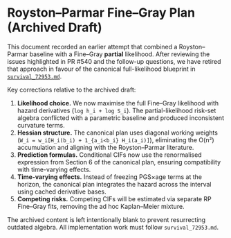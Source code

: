 # Royston–Parmar Fine–Gray Plan (Archived Draft)

This document recorded an earlier attempt that combined a Royston–Parmar baseline with a Fine–Gray **partial** likelihood. After reviewing the issues highlighted in PR #540 and the follow-up questions, we have retired that approach in favour of the canonical full-likelihood blueprint in [`survival_72953.md`](./survival_72953.md).

Key corrections relative to the archived draft:

1. **Likelihood choice.** We now maximise the full Fine–Gray likelihood with hazard derivatives (`log h_i + log S_i`). The partial-likelihood risk-set algebra conflicted with a parametric baseline and produced inconsistent curvature terms.
2. **Hessian structure.** The canonical plan uses diagonal working weights (`W_i = w_i[H_i(b_i) + 1_{a_i<b_i} H_i(a_i)]`), eliminating the O(n²) accumulation and aligning with the Royston–Parmar literature.
3. **Prediction formulas.** Conditional CIFs now use the renormalised expression from Section 6 of the canonical plan, ensuring compatibility with time-varying effects.
4. **Time-varying effects.** Instead of freezing PGS×age terms at the horizon, the canonical plan integrates the hazard across the interval using cached derivative bases.
5. **Competing risks.** Competing CIFs will be estimated via separate RP Fine–Gray fits, removing the ad hoc Kaplan–Meier mixture.

The archived content is left intentionally blank to prevent resurrecting outdated algebra. All implementation work must follow `survival_72953.md`.
